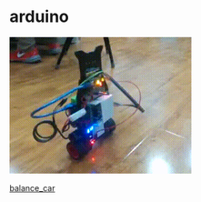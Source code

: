 # arduino

![](https://raw.githubusercontent.com/ypwhs/resources/master/1.gif)

[balance_car](https://github.com/ypwhs/arduino/blob/master/balance_car/balance_car.ino)
